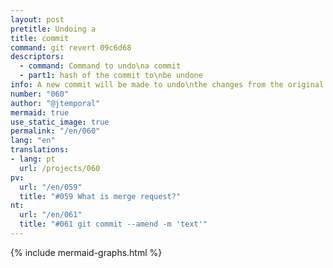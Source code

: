 ```yaml
---
layout: post
pretitle: Undoing a
title: commit
command: git revert 09c6d68
descriptors:
  - command: Command to undo\na commit
  - part1: hash of the commit to\nbe undone
info: A new commit will be made to undo\nthe changes from the original commit
number: "060"
author: "@jtemporal"
mermaid: true
use_static_image: true
permalink: "/en/060"
lang: "en"
translations:
- lang: pt
  url: /projects/060
pv:
  url: "/en/059"
  title: "#059 What is merge request?"
nt:
  url: "/en/061"
  title: "#061 git commit --amend -m 'text'"
---
```


{% include mermaid-graphs.html %}
